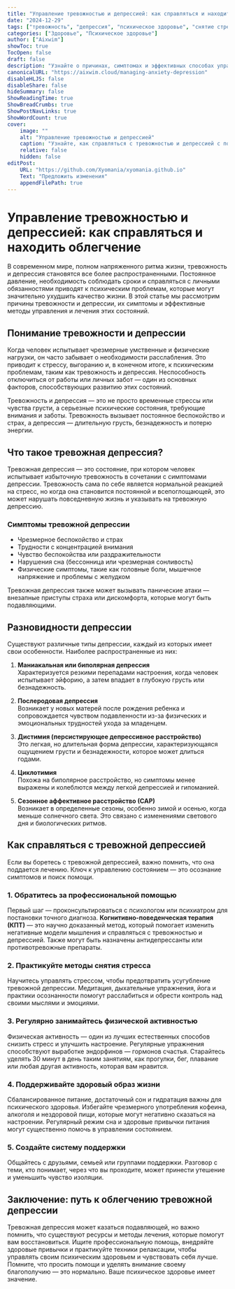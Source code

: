 ```yaml
---
title: "Управление тревожностью и депрессией: как справляться и находить облегчение"
date: "2024-12-29"
tags: ["тревожность", "депрессия", "психическое здоровье", "снятие стресса", "психические расстройства", "терапия"]
categories: ["Здоровье", "Психическое здоровье"]
author: ["Aixwim"]
showToc: true
TocOpen: false
draft: false
description: "Узнайте о причинах, симптомах и эффективных способах управления тревожностью и депрессией, включая методы лечения и советы по образу жизни."
canonicalURL: "https://aixwim.cloud/managing-anxiety-depression"
disableHLJS: false
disableShare: false
hideSummary: false
ShowReadingTime: true
ShowBreadCrumbs: true
ShowPostNavLinks: true
ShowWordCount: true
cover:
    image: ""
    alt: "Управление тревожностью и депрессией"
    caption: "Узнайте, как справляться с тревожностью и депрессией с помощью эффективных стратегий и методов лечения."
    relative: false
    hidden: false
editPost:
    URL: "https://github.com/Xyomania/xyomania.github.io"
    Text: "Предложить изменения"
    appendFilePath: true
---
```


# Управление тревожностью и депрессией: как справляться и находить облегчение

В современном мире, полном напряженного ритма жизни, тревожность и депрессия становятся все более распространенными. Постоянное давление, необходимость соблюдать сроки и справляться с личными обязанностями приводят к психическим проблемам, которые могут значительно ухудшить качество жизни. В этой статье мы рассмотрим причины тревожности и депрессии, их симптомы и эффективные методы управления и лечения этих состояний.

## Понимание тревожности и депрессии

Когда человек испытывает чрезмерные умственные и физические нагрузки, он часто забывает о необходимости расслабления. Это приводит к стрессу, выгоранию и, в конечном итоге, к психическим проблемам, таким как тревожность и депрессия. Неспособность отключиться от работы или личных забот — один из основных факторов, способствующих развитию этих состояний.

Тревожность и депрессия — это не просто временные стрессы или чувства грусти, а серьезные психические состояния, требующие внимания и заботы. Тревожность вызывает постоянное беспокойство и страх, а депрессия — длительную грусть, безнадежность и потерю энергии.

## Что такое тревожная депрессия?

Тревожная депрессия — это состояние, при котором человек испытывает избыточную тревожность в сочетании с симптомами депрессии. Тревожность сама по себе является нормальной реакцией на стресс, но когда она становится постоянной и всепоглощающей, это может нарушать повседневную жизнь и указывать на тревожную депрессию.

### Симптомы тревожной депрессии

- Чрезмерное беспокойство и страх  
- Трудности с концентрацией внимания  
- Чувство беспокойства или раздражительности  
- Нарушения сна (бессонница или чрезмерная сонливость)  
- Физические симптомы, такие как головные боли, мышечное напряжение и проблемы с желудком  

Тревожная депрессия также может вызывать панические атаки — внезапные приступы страха или дискомфорта, которые могут быть подавляющими.

## Разновидности депрессии

Существуют различные типы депрессии, каждый из которых имеет свои особенности. Наиболее распространенные из них:

1. **Маниакальная или биполярная депрессия**  
   Характеризуется резкими перепадами настроения, когда человек испытывает эйфорию, а затем впадает в глубокую грусть или безнадежность.

2. **Послеродовая депрессия**  
   Возникает у новых матерей после рождения ребенка и сопровождается чувством подавленности из-за физических и эмоциональных трудностей ухода за младенцем.

3. **Дистимия (персистирующее депрессивное расстройство)**  
   Это легкая, но длительная форма депрессии, характеризующаяся ощущением грусти и безнадежности, которое может длиться годами.

4. **Циклотимия**  
   Похожа на биполярное расстройство, но симптомы менее выражены и колеблются между легкой депрессией и гипоманией.

5. **Сезонное аффективное расстройство (САР)**  
   Возникает в определенные сезоны, особенно зимой и осенью, когда меньше солнечного света. Это связано с изменениями светового дня и биологических ритмов.

## Как справляться с тревожной депрессией

Если вы боретесь с тревожной депрессией, важно помнить, что она поддается лечению. Ключ к управлению состоянием — это осознание симптомов и поиск помощи.

### 1. Обратитесь за профессиональной помощью
Первый шаг — проконсультироваться с психологом или психиатром для постановки точного диагноза. **Когнитивно-поведенческая терапия (КПТ)** — это научно доказанный метод, который помогает изменить негативные модели мышления и справляться с тревожностью и депрессией. Также могут быть назначены антидепрессанты или противотревожные препараты.

### 2. Практикуйте методы снятия стресса
Научитесь управлять стрессом, чтобы предотвратить усугубление тревожной депрессии. Медитация, дыхательные упражнения, йога и практики осознанности помогут расслабиться и обрести контроль над своими мыслями и эмоциями.

### 3. Регулярно занимайтесь физической активностью
Физическая активность — один из лучших естественных способов снизить стресс и улучшить настроение. Регулярные упражнения способствуют выработке эндорфинов — гормонов счастья. Старайтесь уделять 30 минут в день таким занятиям, как прогулки, бег, плавание или любая другая активность, которая вам нравится.

### 4. Поддерживайте здоровый образ жизни
Сбалансированное питание, достаточный сон и гидратация важны для психического здоровья. Избегайте чрезмерного употребления кофеина, алкоголя и нездоровой пищи, которые могут негативно сказаться на настроении. Регулярный режим сна и здоровые привычки питания могут существенно помочь в управлении состоянием.

### 5. Создайте систему поддержки
Общайтесь с друзьями, семьей или группами поддержки. Разговор с теми, кто понимает, через что вы проходите, может принести утешение и уменьшить чувство изоляции.

## Заключение: путь к облегчению тревожной депрессии

Тревожная депрессия может казаться подавляющей, но важно помнить, что существуют ресурсы и методы лечения, которые помогут вам восстановиться. Ищите профессиональную помощь, внедряйте здоровые привычки и практикуйте техники релаксации, чтобы управлять своим психическим здоровьем и чувствовать себя лучше. Помните, что просить помощи и уделять внимание своему благополучию — это нормально. Ваше психическое здоровье имеет значение.

